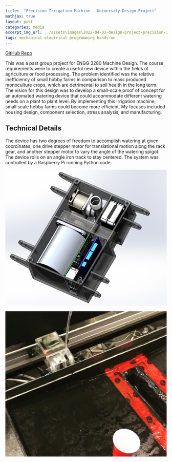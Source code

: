 ```yaml
---
title:  "Precision Irrigation Machine - University Design Project"
mathjax: true
layout: post
categories: media
excerpt_img_url: ../assets\images\2022-04-03-design-project-precision-irrigation-machine\Capture.png
tags: mechanical electrical programming hands-on
---
```


[GitHub Repo](https://github.com/orion-miller/University-of-Guelph-Projects/tree/main/Design_Project-Precision_Irrigation_Machine)

This was a past group project for ENGG 3280 Machine Design. The course requirements were to create a useful new device within the fields of agriculture or food processing. The problem identified was the relative inefficiency of small hobby farms in comparison to mass produced monoculture crops, which are detrimental to soil health in the long term. The vision for this design was to develop a small-scale proof of concept for an automated watering device that could accommodate different watering needs on a plant to plant level. By implementing this irrigation machine, small scale hobby farms could become more efficient. My focuses included housing design, component selection, stress analysis, and manufacturing.

## Technical Details
The device has two degrees of freedom to accomplish watering at given coordinates; one drive stepper motor for translational motion along the rack gear, and another stepper motor to vary the angle of the watering spigot. The device rolls on an angle iron track to stay centered. The system was controlled by a Raspberry Pi running Python code.

![1](/assets\images\2022-04-03-design-project-precision-irrigation-machine\Bottom.jpg)

![2](/assets\images\2022-04-03-design-project-precision-irrigation-machine\Capture.png)



